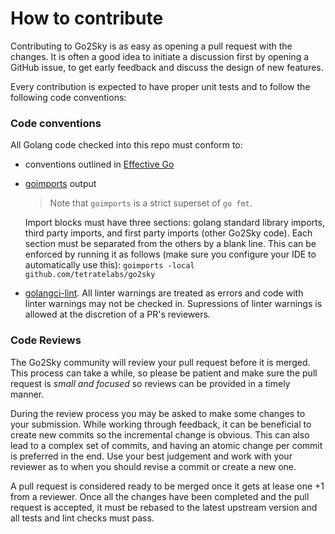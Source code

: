 # How to contribute

Contributing to Go2Sky is as easy as opening a pull request with the changes. It is often a good idea to initiate a discussion first by
opening a GitHub issue, to get early feedback and discuss the design of new features.

Every contribution is expected to have proper unit tests and to follow the following code conventions:

### Code conventions

All Golang code checked into this repo must conform to:
- conventions outlined in [Effective Go](https://golang.org/doc/effective_go.html)
- [goimports](https://godoc.org/golang.org/x/tools/cmd/goimports) output
  > Note that `goimports` is a strict superset of `go fmt`.

  Import blocks must have three sections: golang standard library imports, third party imports, and first party imports (other Go2Sky code). Each section must be separated from the others by a blank line.
  This can be enforced by running it as follows (make sure you configure your IDE to automatically use this): `goimports -local github.com/tetratelabs/go2sky`
  
- [golangci-lint](https://github.com/golangci/golangci-lint). All linter warnings are treated as errors and code with linter warnings may not be checked in. Supressions of linter warnings is allowed at the discretion of a PR's reviewers.

### Code Reviews

The Go2Sky community will review your pull request before it is merged. This process can take a while, so please be patient and
make sure the pull request is _small and focused_ so reviews can be provided in a timely manner. 

During the review process you may be asked to make some changes to your submission. While working through feedback, it can be beneficial
to create new commits so the incremental change is obvious. This can also lead to a complex set of commits, and having an atomic change
per commit is preferred in the end. Use your best judgement and work with your reviewer as to when you should revise a commit or
create a new one.  

A pull request is considered ready to be merged once it gets at lease one +1 from a reviewer. Once all the changes have been completed
and the pull request is accepted, it must be rebased to the latest upstream version and all tests and lint checks must pass.
